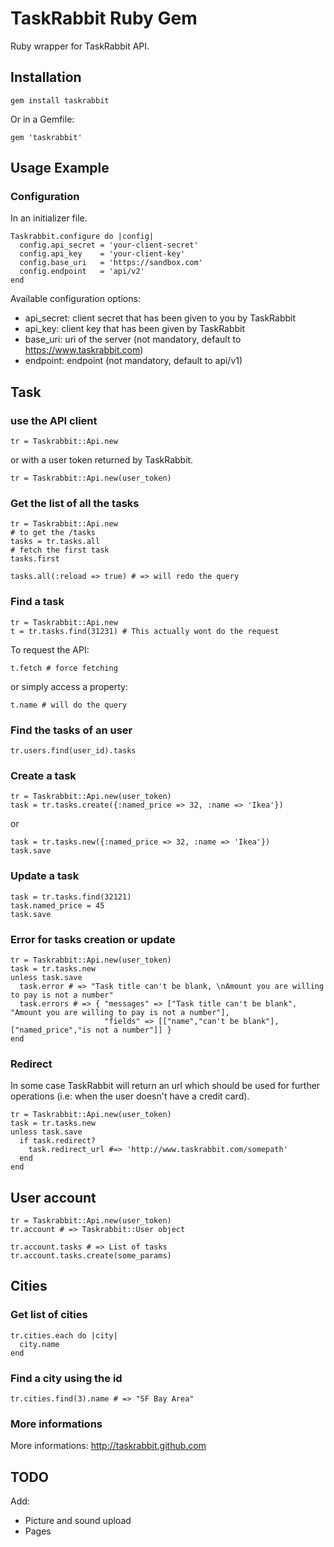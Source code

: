 # TaskRabbit Ruby Gem

Ruby wrapper for TaskRabbit API.

## Installation

    gem install taskrabbit

Or in a Gemfile:

    gem 'taskrabbit'


## Usage Example

### Configuration

In an initializer file.

    Taskrabbit.configure do |config|
      config.api_secret = 'your-client-secret'
      config.api_key    = 'your-client-key'
      config.base_uri   = 'https://sandbox.com'
      config.endpoint   = 'api/v2'
    end

Available configuration options:

   * api_secret: client secret that has been given to you by TaskRabbit
   * api_key: client key that has been given by TaskRabbit
   * base_uri: uri of the server (not mandatory, default to https://www.taskrabbit.com) 
   * endpoint: endpoint (not mandatory, default to api/v1)

## Task

### use the API client

    tr = Taskrabbit::Api.new
    
or with a user token returned by TaskRabbit.

    tr = Taskrabbit::Api.new(user_token)

### Get the list of all the tasks

    tr = Taskrabbit::Api.new
    # to get the /tasks
    tasks = tr.tasks.all
    # fetch the first task
    tasks.first
    
    tasks.all(:reload => true) # => will redo the query

### Find a task

    tr = Taskrabbit::Api.new
    t = tr.tasks.find(31231) # This actually wont do the request

To request the API:

    t.fetch # force fetching

or simply access a property:

    t.name # will do the query

### Find the tasks of an user

    tr.users.find(user_id).tasks

### Create a task

    tr = Taskrabbit::Api.new(user_token)
    task = tr.tasks.create({:named_price => 32, :name => 'Ikea'})

or 

    task = tr.tasks.new({:named_price => 32, :name => 'Ikea'})
    task.save

### Update a task

    task = tr.tasks.find(32121)
    task.named_price = 45
    task.save

### Error for tasks creation or update

    tr = Taskrabbit::Api.new(user_token)
    task = tr.tasks.new
    unless task.save
      task.error # => "Task title can't be blank, \nAmount you are willing to pay is not a number"
      task.errors # => { "messages" => ["Task title can't be blank", "Amount you are willing to pay is not a number"],
                         "fields" => [["name","can't be blank"], ["named_price","is not a number"]] }
    end

### Redirect

In some case TaskRabbit will return an url which should be used for further operations (i.e: when the user doesn't have a credit card).

    tr = Taskrabbit::Api.new(user_token)
    task = tr.tasks.new
    unless task.save
      if task.redirect?
        task.redirect_url #=> 'http://www.taskrabbit.com/somepath'
      end
    end

## User account

    tr = Taskrabbit::Api.new(user_token)
    tr.account # => Taskrabbit::User object

    tr.account.tasks # => List of tasks
    tr.account.tasks.create(some_params)

## Cities

### Get list of cities

    tr.cities.each do |city|
      city.name
    end

### Find a city using the id

    tr.cities.find(3).name # => "SF Bay Area"

### More informations

More informations: http://taskrabbit.github.com

## TODO

Add:

- Picture and sound upload
- Pages